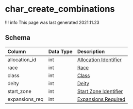 # char_create_combinations

!!! info
	This page was last generated 2021.11.23

## Schema
| Column | Data Type | Description |
| :--- | :--- | :--- |
| allocation_id | int | [Allocation Identifier](char_create_point_allocations.md) |
| race | int | [Race](../../../../server/npc/race-list) |
| class | int | [Class](../../../../server/player/class-list) |
| deity | int | [Deity](../../../../server/player/deity-list) |
| start_zone | int | [Start Zone Identifier](../../../../server/zones/zone-list) |
| expansions_req | int | [Expansions Required](../../../../server/operation/expansion-bitmasks) |

